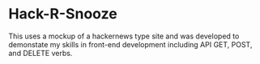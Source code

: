 # Hack-R-Snooze

This uses a mockup of a hackernews type site and was developed to demonstate my skills in front-end development including API GET, POST, and DELETE verbs.